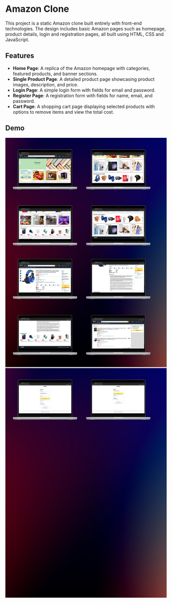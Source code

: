 # Amazon Clone 

This project is a static Amazon clone built entirely with front-end technologies. The design includes basic Amazon pages such as homepage, product details, login and registration pages, all built using HTML, CSS and JavaScript.

## Features

- **Home Page**: A replica of the Amazon homepage with categories, featured products, and banner sections.
- **Single Product Page**: A detailed product page showcasing product images, description, and price.
- **Login Page**: A simple login form with fields for email and password.
- **Register Page**: A registration form with fields for name, email, and password.
- **Cart Page**: A shopping cart page displaying selected products with options to remove items and view the total cost.

## Demo

![Amazon Clone Image](https://github.com/BGWEB08/README.md-IMAGES/blob/main/Web%20Design/Amazon%20Clone/amazonclone-img.png?raw=true)
![Amazon Clone Image](https://github.com/BGWEB08/README.md-IMAGES/blob/main/Web%20Design/Amazon%20Clone/amazonclone-img-2.png?raw=true)
